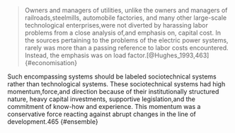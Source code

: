 
>Owners and managers of utilities, unlike the owners and managers of railroads,steelmills, automobile factories, and many other large-scale technological enterprises,were not diverted by harassing labor problems from a close analysis of,and emphasis on, capital cost. In the sources pertaining to the problems of the electric power systems, rarely was more than a passing reference to labor costs encountered. Instead, the emphasis was on load factor.[@Hughes_1993,463] {#economisation}

Such encompassing systems should be labeled sociotechnical systems rather than technological systems. These sociotechnical systems had high momentum,force,and direction because of their institutionally structured nature, heavy capital investments, supportive legislation,and the commitment of know-how and experience. This momentum was a conservative force reacting against abrupt changes in the line of development.465 {#ensemble}
